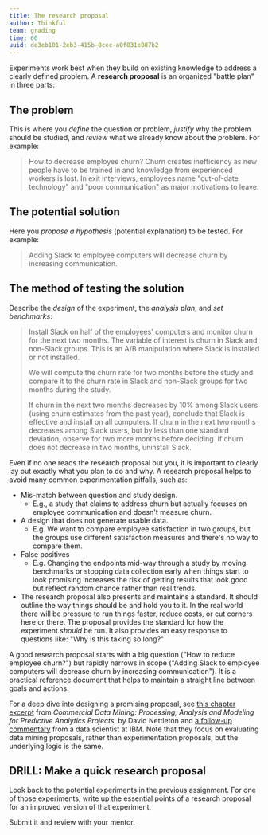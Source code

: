 ```yaml
---
title: The research proposal
author: Thinkful
team: grading
time: 60
uuid: de3eb101-2eb3-415b-8cec-a0f831e887b2
---
```


Experiments work best when they build on existing knowledge to address a clearly defined problem. A **research proposal** is an organized "battle plan" in three parts:


## The problem

This is where you _define_ the question or problem, _justify_ why the problem should be studied, and _review_ what we already know about the problem. For example:

>How to decrease employee churn? Churn creates inefficiency as new people have to be trained in and knowledge from experienced workers is lost. In exit interviews, employees name "out-of-date technology" and "poor communication" as major motivations to leave.

## The potential solution

Here you _propose a hypothesis_ (potential explanation) to be tested. For example:

>Adding Slack to employee computers will decrease churn by increasing communication.

## The method of testing the solution

Describe the _design_ of the experiment, the _analysis plan_, and _set benchmarks_:

>Install Slack on half of the employees' computers and monitor churn for the next two months. The variable of interest is churn in Slack and non-Slack groups. This is an A/B manipulation where Slack is installed or not installed.
>
>We will compute the churn rate for two months before the study and compare it to the churn rate in Slack and non-Slack groups for two months during the study.
>
>If churn in the next two months decreases by 10% among Slack users (using churn estimates from the past year), conclude that Slack is effective and install on all computers. If churn in the next two months decreases among Slack users, but by less than one standard deviation, observe for two more months before deciding. If churn does not decrease in two months, uninstall Slack.

Even if no one reads the research proposal but you, it is important to clearly lay out exactly what you plan to do and why.  A research proposal helps to avoid many common experimentation pitfalls, such as:

 * Mis-match between question and study design.
     * E.g., a study that claims to address churn but actually focuses on employee communication and doesn't measure churn.
 * A design that does not generate usable data.
     * E.g. We want to compare employee satisfaction in two groups, but the groups use different satisfaction measures and there's no way to compare them.
 * False positives
     * E.g. Changing the endpoints mid-way through a study by moving benchmarks or stopping data collection early when things start to look promising increases the risk of getting results that look good but reflect random chance rather than real trends.
 * The research proposal also presents and maintains a standard. It should outline the way things should be and hold you to it. In the real world there will be pressure to run things faster, reduce costs, or cut corners here or there. The proposal provides the standard for how the experiment _should_ be run. It also provides an easy response to questions like: "Why is this taking so long?"

A good research proposal starts with a big question ("How to reduce employee churn?") but rapidly narrows in scope ("Adding Slack to employee computers will decrease churn by increasing communication").  It is a practical reference document that helps to maintain a straight line between goals and actions.

For a deep dive into designing a promising proposal, see [this chapter excerpt](http://searchbusinessanalytics.techtarget.com/feature/How-to-evaluate-the-viability-of-a-data-mining-project) from _Commercial Data Mining: Processing, Analysis and Modeling for Predictive Analytics Projects_, by David Nettleton and [a follow-up commentary](http://www.ibmbigdatahub.com/blog/delicate-art-data-science-project-prioritization-and-triage) from a data scientist at IBM.  Note that they focus on evaluating data mining proposals, rather than experimentation proposals, but the underlying logic is the same.


## DRILL: Make a quick research proposal

Look back to the potential experiments in the previous assignment. For one of those experiments, write up the essential points of a research proposal for an improved version of that experiment.

Submit it and review with your mentor.

